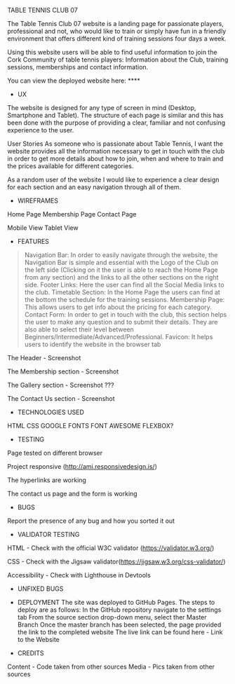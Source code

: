 TABLE TENNIS CLUB 07

The Table Tennis Club 07 website is a landing page for passionate players, professional and not, who would like to train or simply have fun in a friendly environment that offers different kind of training sessions four days a week.

Using this website users will be able to find useful information to join the Cork Community of table tennis players: Information about the Club, training sessions, memberships and contact information.

You can view the deployed website here: ****

- UX

The website is designed for any type of screen in mind (Desktop, Smartphone and Tablet). The structure of each page is similar and this has been done with the purpose of providing a clear, familiar and not confusing experience to the user.

User Stories
As someone who is passionate about Table Tennis, I want the website provides all the information necessary to get in touch with the club in order to get more details about how to join, when and where to train and the prices available for different categories.

As a random user of the website I would like to experience a clear design for each section and an easy navigation through all of them.

- WIREFRAMES

Home Page
Membership Page
Contact Page

Mobile View
Tablet View

- FEATURES
 > Navigation Bar: In order to easily navigate through the website, the Navigation Bar is simple and essential with the Logo of the Club on the left side
(Clicking on it the user is able to reach the Home Page from any section) and the links to all the other sections on the right side.
 > Footer Links: Here the user can find all the Social Media links to the club.
 > Timetable Section: In the Home Page the users can find at the bottom the schedule for the training sessions.
 > Membership Page: This allows users to get info about the pricing for each category.
 > Contact Form: In order to get in touch with the club, this section helps the user to make any question and to submit their details. 
They are also able to select their level between Beginners/Intermediate/Advanced/Professional.
 > Favicon: It helps users to identify the website in the browser tab
 
The Header - Screenshot

The Membership section - Screenshot

The Gallery section - Screenshot ???

The Contact Us section - Screenshot

- TECHNOLOGIES USED

HTML
CSS
GOOGLE FONTS
FONT AWESOME
FLEXBOX?

- TESTING

Page tested on different browser

Project responsive (http://ami.responsivedesign.is/)

The hyperlinks are working

The contact us page and the form is working

- BUGS

Report the presence of any bug and how you sorted it out

- VALIDATOR TESTING

HTML - Check with the official W3C validator (https://validator.w3.org/)

CSS - Check with the Jigsaw validator(https://jigsaw.w3.org/css-validator/)

Accessibility - Check with Lighthouse in Devtools

- UNFIXED BUGS

- DEPLOYMENT
The site was deployed to GitHub Pages. The steps to deploy are as follows:
In the GitHub repository navigate to the settings tab
From the source section drop-down menu, select ther Master Branch
Once the master branch has been selected, the page provided the link to the completed website
The live link can be found here - Link to the Website

- CREDITS

Content - Code taken from other sources
Media - Pics taken from other sources
